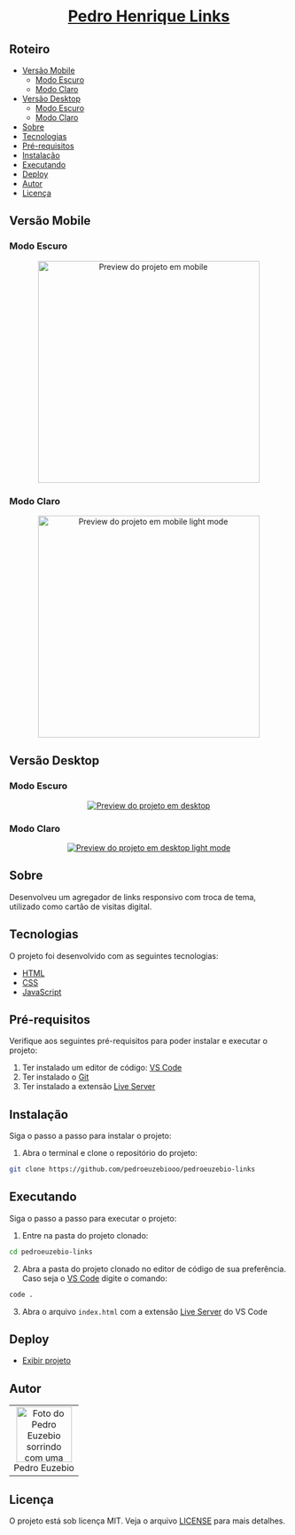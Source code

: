 <h1 align="center">
  <a href="https://pedroeuzebio-links.vercel.app">
    Pedro Henrique Links
  </a>
</h1>

## Roteiro

- [Versão Mobile](#versão-mobile)
  - [Modo Escuro](#modo-escuro)
  - [Modo Claro](#️modo-claro)
- [Versão Desktop](#️versão-desktop)
  - [Modo Escuro](#modo-escuro)
  - [Modo Claro](#️modo-claro)
- [Sobre](#sobre)
- [Tecnologias](#️tecnologias)
- [Pré-requisitos](#pré-requisitos)
- [Instalação](#instalação)
- [Executando](#️executando)
- [Deploy](#deploy)
- [Autor](#autor)
- [Licença](#licença)

## Versão Mobile

### Modo Escuro

<p align="center">
  <a href="https://pedroeuzebio-links.vercel.app">
    <img src="./.github/preview-mobile.png" alt="Preview do projeto em mobile" width="400px" />
  </a>
</p>

### Modo Claro

<p align="center">
  <a href="https://pedroeuzebio-links.vercel.app">
    <img src="./.github/preview-mobile-light.png" alt="Preview do projeto em mobile light mode" width="400px" />
  </a>
</p>

## Versão Desktop

### Modo Escuro

<p align="center">
  <a href="https://pedroeuzebio-links.vercel.app">
    <img src="./.github/preview-desktop.png" alt="Preview do projeto em desktop" />
  </a>
</p>

### Modo Claro

<p align="center">
  <a href="https://pedroeuzebio-links.vercel.app">
    <img src="./.github/preview-desktop-light.png" alt="Preview do projeto em desktop light mode" />
  </a>
</p>

## Sobre

Desenvolveu um agregador de links responsivo com troca de tema, utilizado como cartão de visitas digital.

## Tecnologias

O projeto foi desenvolvido com as seguintes tecnologias:

- [HTML](https://developer.mozilla.org/pt-BR/docs/Web/HTML)
- [CSS](https://developer.mozilla.org/pt-BR/docs/Web/CSS)
- [JavaScript](https://developer.mozilla.org/pt-BR/docs/Web/JavaScript)

## Pré-requisitos

Verifique aos seguintes pré-requisitos para poder instalar e executar o projeto:

1. Ter instalado um editor de código: [VS Code](https://code.visualstudio.com/download)
2. Ter instalado o [Git](https://git-scm.com/downloads)
3. Ter instalado a extensão [Live Server](https://marketplace.visualstudio.com/items?itemName=ritwickdey.LiveServer)

## Instalação

Siga o passo a passo para instalar o projeto:

1. Abra o terminal e clone o repositório do projeto:

```bash
git clone https://github.com/pedroeuzebiooo/pedroeuzebio-links
```

## Executando

Siga o passo a passo para executar o projeto:

1. Entre na pasta do projeto clonado:

```bash
cd pedroeuzebio-links
```

2. Abra a pasta do projeto clonado no editor de código de sua preferência. Caso seja o [VS Code](https://code.visualstudio.com/download) digite o comando:

```bash
code .
```

3. Abra o arquivo `index.html` com a extensão [Live Server](https://marketplace.visualstudio.com/items?itemName=ritwickdey.LiveServer) do VS Code

## Deploy

- [Exibir projeto](https://pedroeuzebio-links.vercel.app)

## Autor

<table>
  <tr>
    <td align="center">
      <a href="https://github.com/pedroeuzebiooo">
        <img src="https://github.com/pedroeuzebiooo.png" alt="Foto do Pedro Euzebio sorrindo com uma camisa social azul clara." width="100" />
      </a>
      <br>
      Pedro Euzebio
    </td>
  </tr>
</table>

## Licença

O projeto está sob licença MIT. Veja o arquivo [LICENSE](./LICENSE) para mais detalhes.
